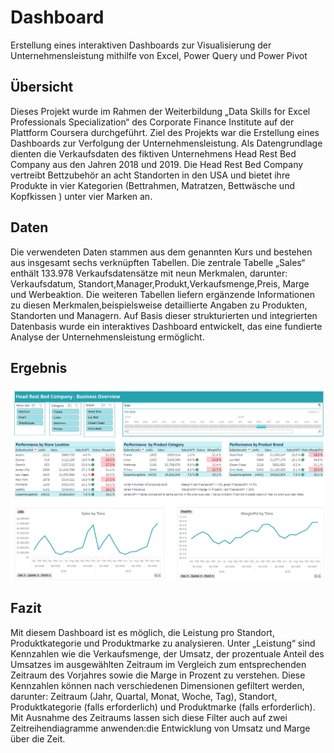 # Dashboard
Erstellung eines interaktiven Dashboards zur Visualisierung der Unternehmensleistung mithilfe von Excel, Power Query und Power Pivot
## Übersicht
Dieses Projekt wurde im Rahmen der Weiterbildung „Data Skills for Excel Professionals Specialization“ des Corporate Finance Institute auf der Plattform Coursera durchgeführt. Ziel des Projekts war die Erstellung eines Dashboards zur Verfolgung der Unternehmensleistung. Als Datengrundlage dienten die Verkaufsdaten des fiktiven Unternehmens Head Rest Bed Company aus den Jahren 2018 und 2019. Die Head Rest Bed Company vertreibt Bettzubehör an acht Standorten in den USA und bietet ihre Produkte in vier Kategorien (Bettrahmen, Matratzen, Bettwäsche und Kopfkissen ) unter vier Marken an.

## Daten 
Die verwendeten Daten stammen aus dem genannten Kurs und bestehen aus insgesamt sechs verknüpften Tabellen. Die zentrale Tabelle „Sales“ enthält 133.978 Verkaufsdatensätze mit neun Merkmalen, darunter: Verkaufsdatum, Standort,Manager,Produkt,Verkaufsmenge,Preis, Marge und Werbeaktion. Die weiteren Tabellen liefern ergänzende Informationen zu diesen Merkmalen,beispielsweise detaillierte Angaben zu Produkten, Standorten und Managern. Auf Basis dieser strukturierten und integrierten Datenbasis wurde ein interaktives Dashboard entwickelt, das eine fundierte Analyse der Unternehmensleistung ermöglicht.

## Ergebnis
![alt text](image.png)

## Fazit
Mit diesem Dashboard ist es möglich, die Leistung pro Standort, Produktkategorie und Produktmarke zu analysieren.
Unter „Leistung“ sind Kennzahlen wie die Verkaufsmenge, der Umsatz, der prozentuale Anteil des Umsatzes im ausgewählten Zeitraum im Vergleich zum entsprechenden Zeitraum des Vorjahres sowie die Marge in Prozent zu verstehen. Diese Kennzahlen können nach verschiedenen Dimensionen gefiltert werden, darunter: Zeitraum (Jahr, Quartal, Monat, Woche, Tag), Standort, Produktkategorie (falls erforderlich) und  Produktmarke (falls erforderlich). Mit Ausnahme des Zeitraums lassen sich diese Filter auch auf zwei Zeitreihendiagramme anwenden:die Entwicklung von Umsatz und Marge über die Zeit. 